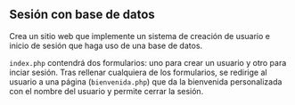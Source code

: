 ## Sesión con base de datos

Crea un sitio web que implemente un sistema de creación de usuario e inicio de sesión que haga uso de una base de datos.

`index.php` contendrá dos formularios: uno para crear un usuario y otro para inciar sesión. Tras rellenar cualquiera de los formularios, se redirige al usuario a una página (`bienvenida.php`) que da la bienvenida personalizada con el nombre del usuario y permite cerrar la sesión.